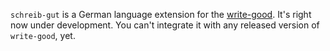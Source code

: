 `schreib-gut` is a German language extension for the [write-good](linter).
It's right now under development. You can't integrate it with any released
version of `write-good`, yet.
